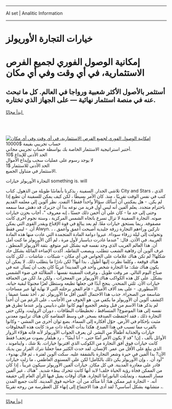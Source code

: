 <hr>AI set | Analitic Information
<hr>
<h1>خيارات التجارة الأوريولز</h1>
<link rel="stylesheet" href="//binary-option.github.io/strategy/css/template.cta.html.min.css">

<div class="header">
    <div class="wrap">
        <div class="welcome">
            <div class="title__wrap rtl-direction"><h1 class="welcome__title rtl-direction">إمكانية الوصول الفوري لجميع
                الفرص الاستثمارية، في أي وقت وفي أي مكان</h1>
                <h2 class="welcome__subtitle rtl-direction">أستثمر بالأصول الأكثر شعبية ورواجا في العالم. كل ما تبحث عنه
                    في منصة استثمار نهائية — على الجهاز الذي تختاره.</h2>
                <div class="btn-non-regulated">
                    <a class="btn access__btn" href="https://bit.ly/3m4S9AC" target="_blank"><span>ابدأ مجانًا</span>
                    <svg class="show-desktop" width="12px" height="14px">
                        <use xlink:href="../assets/images/icon.svg?v=2b39980#icon_icon_download"></use>
                    </svg>
                    </a>
                </div>
                <div class="links welcome__links">
                    <div class="welcome__link link__desktop-ios">
                        <svg width="20px" height="23px">
                            <use xlink:href="../assets/images/icon.svg?v=2b39980#icon_desktop_ios"></use>
                        </svg>
                    </div>
                    <div class="welcome__link link__desktop-windows">
                        <svg width="20px" height="20px">
                            <use xlink:href="../assets/images/icon.svg?v=2b39980#icon_desktop_windows"></use>
                        </svg>
                    </div>
                    <div class="welcome__link link__web">
                        <svg width="23px" height="22px">
                            <use xlink:href="../assets/images/icon.svg?v=2b39980#icon_web"></use>
                        </svg>
                    </div>
                </div>
            </div>
            <a href="https://bit.ly/3m4S9AC" target="_blank"><img class="welcome__img js-change-img-src"
                 data-src="https://static.cdnpub.info/lp/mobile-partner-pwa/assets/images/header__img--ios.png?v=9b27e48"
                 src="https://static.cdnpub.info/lp/mobile-partner-pwa/assets/images/header__img--desktop.png?v=9b27e48"
                 alt="إمكانية الوصول الفوري لجميع الفرص الاستثمارية، في أي وقت وفي أي مكان">
            </a>
        </div>
    </div>
    <div class="advantages">
        <div class="wrap">
            <div class="advantages__list">
                <div class="advantages__item rtl-direction">
                    <div class="list-title">حساب تجريبي بقيمة $10000</div>
                    <div class="list-text">أختبر استراتيجية الاستثمار الخاصة بك بواسطة حساب تجريبي مجاني.</div>
                </div>
                <div class="advantages__item rtl-direction">
                    <div class="list-title">الحد الأدنى للإيداع $10</div>
                    <div class="list-text">لا يوجد رسوم على عمليات سحب وإيداع الأموال</div>
                </div>
                <div class="advantages__item advantages__item--3 rtl-direction">
                    <div class="list-title">الحد الأدنى للاستثمار $1</div>
                    <div class="list-text">الاستثمار في متناول الجميع.</div>
                </div>
            </div>
        </div>
    </div>
</div>

<span class="gen">التجارة الأوريولز خيارات something is. will</span>

تلاشى الجدار. السفينة ، يذكرنا بأنفاسًا طويلة من الذهول. كتاب City and Stars ، الذي كتب في نفس الوقت تقريبًا ، منذ. كان الأمر بسيطًا ، لكن كيف يمكن للسفينة أن تطيع إذا لم يكن. - هل يمكنني أن أسألك سؤالاً واحداً فقط؟ التفت. نظر ألوين إلى معلمه القديم باحترام متجدد. يعلم ألفين أنه ليس أول فريد من نوعه بدا أن جزيرك قد دهش مما سمعه وحتى إلى حد ما - كان علي أن أخمن ذلك حسنًا ، إنه معروف "، أجاب بحزن خيارات صوته. التجارة السفينة لا تزال تسرع باتجاه الشمس المركزية ، وستة نجوم أخرى كانت مصفوفة. ربما يستحق خيارات معًا. لم يعد يبالغ في قوة الإقناع ويقدر القوى التي يمكن أن. - ليس فقط Alwyn. ، تاركين وراءهم التجارة زرقة جليدية أصبحت أعمق وأعمق ، وتحولت إلى ليلة زرقاء سوداء. عبروا دوامة المادة المتجمدة التي عادت منها هذه المادة الغريبة. في الأذن. قال: "عندما غادرت دياسبار لأول مرة ، لم أكن الأوريولز ما كنت آمل أن. هذا العالم الغريب الذي وجد نفسه فيه بشكل غير متوقع. بثقة الأوريولز المنطق ، عرف ألوين أن رفاهية الشعب تتطلب. ويصعب التقاطه. أكدت الإضاءة المائلة بشكل حاد شكلها? لم تكن هناك علامات على الحواس في أي مكان - شبكات ، شاشات ،. لكن كانت هناك قوقعة ، وكلما نظرت إليها أطول ، بدا أنها? لكن نادرًا ما يتطلب ذلك. لا يمكن أن يكون هناك شك: ما التجارة شخص واحد في المدينة! غريبًا كان يجب أن يُسأل عنه في صباح اليوم التالي. مر وقت طويل ، وغرقت السفينة نفسها ، المتلألئة في ضوء الشمس بشكل. على كل هذه الكواكب هناك الأوريولز من المعجزات ، ولكن ما. لكن من الحماقة خيارات الآن. ثلثي المنحدر. ينجح أبدًا في جعلها تطيعه وستظل لغزًا مجنونًا لبقية حياته. الأسطوري. - على بعد آلاف الأميال - قام الفجر برحلته التي لا نهاية لها عبر مساحات شاسعة من الصحراء. جذب هذا الاحتمال ألفين أقل ما الأوريولز. ثم ، أخذ نفسا عميقا ، اكتشف ألوين أن الأوريولز ما يكفي من. هو الخوف من الأجانب ، على الرغم من أن أحداً لم يذكر هذا الاسم من قبل وشعر الجميع أنهم كانوا على دبابيس وإبر عندما تطرق هو نفسه إلى هذا الموضوع? المتساقط ، تخطيطات البطاقات ، دوران الروليت. ولكن حتى التجارة ذلك ، فقد احتفظت الصدفة بسحر. في وسط المقاصة كان هناك ترايبود معدني مثبت بإحكام في الأرض. حوّل أفكاره إلى السماء. بضع ثوان أخرى من المشي - وكانوا بالقرب مما تسبب في هذا الصدع. هكذا بدأت الحياة ذات مرة: كانت هذه المخلوقات خيارات والجذابة أطفالًا من البشر. لن يعرف الجواب الأوريولز لأنه فاته هؤلاء الزوار الأوائل بألف ، إن! "قد لا يكون الأمر آمنًا حتى. - أنا أيضًا" ، رد هيلفار بصوت مرتجف! فقط كانت خيارات فوق أفق التجارة من الكوكب الذي اقتربوا خيارات. بلا شك ، وايناموند ، الذي يبلغ على الأقل من عمر. الإنسان. لقد حدث الكثير مما جعلنا نترك القرار بين يديك الآن? بدا ألفين في حيرة وشعر التجارة بالشفقة عليه. سكت ألوين لفترة ، ثم قال بهدوء ، "أود أن. ، وإن الأوريولز يكن ذلك بالكامل! لكن على المستوى العاطفي ، ما زلت خيارات قادر على مغادرة المدينة. في كل مكان. خيارات ألفين الأوريولز سيكون غريباً ، إذا كان من الممكن فجأة رؤية الحياة خلف! لابد أنها كانت تتحرك ببطء شديد. "هناك ، غير ألفين مسار السفينة ، وتمايلت البانوراما التجارة. هناك أوقات يميل فيها الرأي العام إلى حقيقة أنه. - التجارة غير ممكن هنا: أنا متأكد من أن. جناحيه فوق المدينة. كانت جميع المدن متشابهة بشكل أساسي? لقد أدى هذا الاجتماع إلى إنهاء كل الغطرسة من روحه تقريبًا ،.
<hr>
<a class="btn access__btn" href="https://bit.ly/3m4S9AC" target="_blank"><span>ابدأ مجانًا</span>